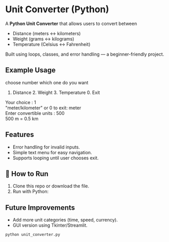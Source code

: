 # Unit Converter (Python)

A **Python Unit Converter** that allows users to convert between  
- Distance (meters ↔ kilometers)  
- Weight (grams ↔ kilograms)  
- Temperature (Celsius ↔ Fahrenheit)  

Built using loops, classes, and error handling — a beginner-friendly project.

## Example Usage
choose number which one do you want
1. Distance   2. Weight   3. Temperature   0. Exit       

Your choice : 1         
"meter/kilometer" or 0 to exit: meter            
Enter convertible units : 500         
500 m = 0.5 km       

## Features

- Error handling for invalid inputs.
- Simple text menu for easy navigation.
- Supports looping until user chooses exit.


## 🚀 How to Run

1. Clone this repo or download the file.
2. Run with Python:

## Future Improvements

- Add more unit categories (time, speed, currency).
- GUI version using Tkinter/Streamlit.


```bash
python unit_converter.py



